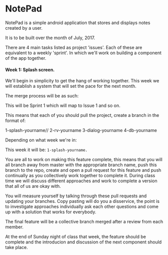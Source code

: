 # NotePad

NotePad is a simple android application that stores and displays notes created by a user.

It is to be built over the month of July, 2017. 

There are 4 main tasks listed as project 'issues'. Each of these are equivalent to a weekly 'sprint'. In which we'll work on building a component of the app together.

#### Week 1: Splash screen. 

We'll begin in simplicity to get the hang of working together. This week we will establish a system that will set the pace for the next month. 

The merge process will be as such: 

This will be Sprint 1 which will map to Issue 1 and so on. 

This means that each of you should pull the project, create a branch in the format of: 

1-splash-yourname// 
2-rv-yourname
3-dialog-yourname
4-db-yourname

Depending on what week we're in:

This week it will be: `1-splash-yourname.`

You are all to work on making this feature complete, this means that you will all branch away from master with the appropriate branch name, push this branch to the repo, create and open a pull request for this feature and push continually as you collectively work together to complete it. During class time we will discuss different approaches and work to complete a version that all of us are okay with.   

You will measure yourself by talking through these pull requests and updating your branches. Copy pasting will do you a disservice, the point is to investigate approaches individually ask each other questions and come up with a solution that works for everybody.

The final feature will be a collective branch merged after a review from each member.

At the end of Sunday night of class that week, the feature should be complete and the introducion and discussion of the next component should take place.
